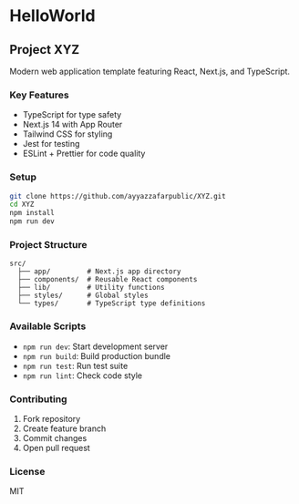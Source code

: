 # HelloWorld

## Project XYZ

Modern web application template featuring React, Next.js, and TypeScript.

### Key Features
- TypeScript for type safety
- Next.js 14 with App Router
- Tailwind CSS for styling
- Jest for testing
- ESLint + Prettier for code quality

### Setup
```bash
git clone https://github.com/ayyazzafarpublic/XYZ.git
cd XYZ
npm install
npm run dev
```

### Project Structure
```
src/
  ├── app/         # Next.js app directory
  ├── components/  # Reusable React components
  ├── lib/         # Utility functions
  ├── styles/      # Global styles
  └── types/       # TypeScript type definitions
```

### Available Scripts
- `npm run dev`: Start development server
- `npm run build`: Build production bundle
- `npm run test`: Run test suite
- `npm run lint`: Check code style

### Contributing
1. Fork repository
2. Create feature branch
3. Commit changes
4. Open pull request

### License
MIT